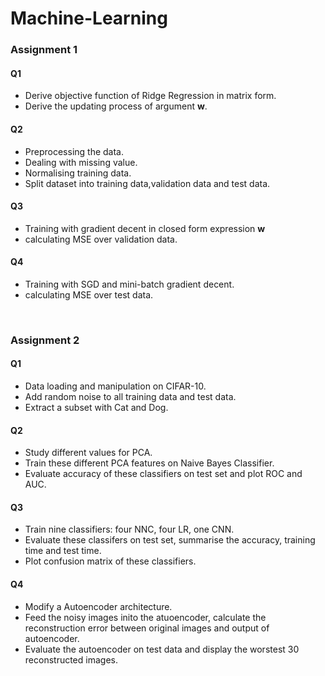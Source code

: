 # Machine-Learning<br>

### Assignment 1

#### Q1
* Derive objective function of Ridge Regression in matrix form.
* Derive the updating process of argument **w**.

#### Q2
* Preprocessing the data.
* Dealing with missing value.
* Normalising training data.
* Split dataset into training data,validation data and test data.

#### Q3
* Training with gradient decent in closed form expression **w** 
* calculating MSE over validation data.

#### Q4
* Training with SGD and mini-batch gradient decent.
* calculating MSE over test data.

<br>

### Assignment 2

#### Q1
* Data loading and manipulation on CIFAR-10.
* Add random noise to all training data and test data.
* Extract a subset with Cat and Dog.

#### Q2
* Study different values for PCA.
* Train these different PCA features on Naive Bayes Classifier.
* Evaluate accuracy of these classifiers on test set and plot ROC and AUC. 

#### Q3
* Train nine classifiers: four NNC, four LR, one CNN.
* Evaluate these classifers on test set, summarise the accuracy, training time and test time.
* Plot confusion matrix of these classifiers.

#### Q4
* Modify a Autoencoder architecture.
* Feed the noisy images inito the atuoencoder, calculate the reconstruction error between original images and output of autoencoder.
* Evaluate the autoencoder on test data and display the worstest 30 reconstructed images. 
